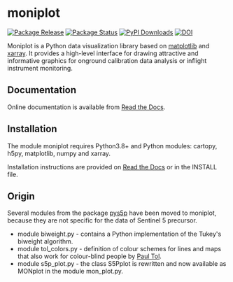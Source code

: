 # moniplot
[![Package Release](https://img.shields.io/pypi/v/moniplot.svg?label=version)](https://pypi.org/project/moniplot/)
[![Package Status](https://img.shields.io/pypi/status/moniplot.svg?label=status)](https://pypi.org/project/moniplot/)
[![PyPI Downloads](https://img.shields.io/pypi/dm/moniplot.svg?label=PyPI%20downloads)](https://github.com/rmvanhees/moniplot/)
[![DOI](https://zenodo.org/badge/DOI/10.5281/zenodo.7024743.svg)](https://doi.org/10.5281/zenodo.7024743)

Moniplot is a Python data visualization library based on
[matplotlib](https://matplotlib.org) and [xarray](https://xarray.pydata.org).
It provides a high-level interface for drawing attractive and informative
graphics for onground calibration data analysis or inflight instrument
monitoring.

## Documentation
Online documentation is available from [Read the Docs](https://moniplot.readthedocs.io).

## Installation
The module moniplot requires Python3.8+ and Python modules: cartopy, h5py, matplotlib, numpy and xarray.

Installation instructions are provided on [Read the Docs](https://moniplot.readthedocs.io/en/latest/build.html) or in the INSTALL file.

## Origin
Several modules from the package [pys5p](https://pypi.org/project/pys5p) have been moved to moniplot, because they are not specific for the data of Sentinel 5 precursor.
* module biweight.py - contains a Python implementation of the Tukey's biweight algorithm.
* module tol_colors.py - definition of colour schemes for lines and maps that also work for colour-blind
people by [Paul Tol](https://personal.sron.nl/~pault/).
* module s5p\_plot.py - the class S5Pplot is rewritten and now available as MONplot in the module mon_plot.py.
